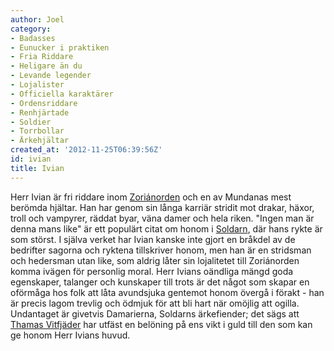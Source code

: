 ```yaml
---
author: Joel
category:
- Badasses
- Eunucker i praktiken
- Fria Riddare
- Heligare än du
- Levande legender
- Lojalister
- Officiella karaktärer
- Ordensriddare
- Renhjärtade
- Soldier
- Torrbollar
- Ärkehjältar
created_at: '2012-11-25T06:39:56Z'
id: ivian
title: Ivian
---
```

Herr Ivian är fri riddare inom [Zoriánorden] och en av Mundanas mest berömda hjältar. Han har genom sin långa karriär stridit mot drakar, häxor, troll och vampyrer, räddat byar, väna damer och hela riken. "Ingen man är denna mans like" är ett populärt citat om honom i [Soldarn], där hans rykte är som störst. I själva verket har Ivian kanske inte gjort en bråkdel av de bedrifter sagorna och ryktena tillskriver honom, men han är en stridsman och hedersman utan like, som aldrig låter sin lojalitetet till Zoriánorden komma ivägen för personlig moral. Herr Ivians oändliga mängd goda egenskaper, talanger och kunskaper till trots är det något som skapar en oförmåga hos folk att låta avundsjuka gentemot honom övergå i förakt - han är precis lagom trevlig och ödmjuk för att bli hart när omöjlig att ogilla. Undantaget är givetvis Damarierna, Soldarns ärkefiender; det sägs att [Thamas Vitfjäder] har utfäst en belöning på ens vikt i guld till den som kan ge honom Herr Ivians huvud.

  [Zoriánorden]: Zoriánorden
  [Soldarn]: Soldarn
  [Thamas Vitfjäder]: Thamas_Vitfjäder